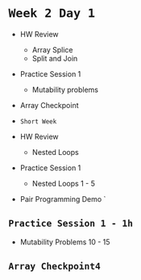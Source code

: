# `Week 2 Day 1`

- HW Review
  - Array Splice
  - Split and Join
- Practice Session 1
  - Mutability problems
- Array Checkpoint


- `Short Week`
- HW Review
  - Nested Loops
- Practice Session 1
  - Nested Loops 1 - 5
- Pair Programming Demo
`

## `Practice Session 1 - 1h`

- Mutability Problems 10 - 15

## `Array Checkpoint4`
